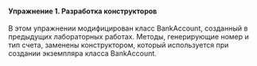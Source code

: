 #### Упражнение 1. Разработка конструкторов

В этом упражнении модифицирован класс BankAccount, созданный в предыдущих лабораторных работах. Методы, генерирующие номер и тип счета, заменены конструктором, который используется при создании экземпляра класса BankAccount.
